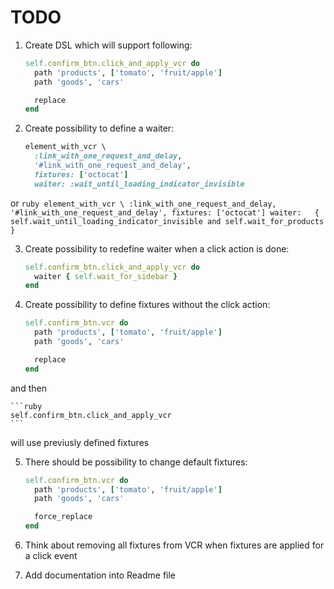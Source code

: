 # TODO

1. Create DSL which will support following:

    ```ruby
    self.confirm_btn.click_and_apply_vcr do
      path 'products', ['tomato', 'fruit/apple']
      path 'goods', 'cars'

      replace
    end
    ```

2. Create possibility to define a waiter:

    ```ruby
    element_with_vcr \
      :link_with_one_request_and_delay,
      '#link_with_one_request_and_delay',
      fixtures: ['octocat']
      waiter: :wait_until_loading_indicator_invisible
    ```

  or
    ```ruby
    element_with_vcr \
      :link_with_one_request_and_delay,
      '#link_with_one_request_and_delay',
      fixtures: ['octocat']
      waiter:   { self.wait_until_loading_indicator_invisible and self.wait_for_products }
    ```

3. Create possibility to redefine waiter when a click action is done:

    ```ruby
    self.confirm_btn.click_and_apply_vcr do
      waiter { self.wait_for_sidebar }
    end
    ```

4. Create possibility to define fixtures without the click action:

    ```ruby
    self.confirm_btn.vcr do
      path 'products', ['tomato', 'fruit/apple']
      path 'goods', 'cars'

      replace
    end
    ```

  and then

    ```ruby
    self.confirm_btn.click_and_apply_vcr
    ```

  will use previusly defined fixtures

5. There should be possibility to change default fixtures:

    ```ruby
    self.confirm_btn.vcr do
      path 'products', ['tomato', 'fruit/apple']
      path 'goods', 'cars'

      force_replace
    end
    ```

6. Think about removing all fixtures from VCR when fixtures are applied for a click event
7. Add documentation into Readme file
